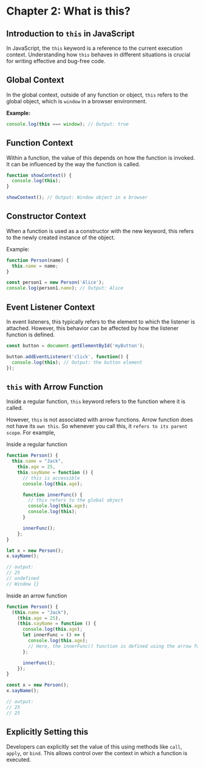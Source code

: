 # Chapter 2: What is this?

## Introduction to `this` in JavaScript
In JavaScript, the `this` keyword is a reference to the current execution context. Understanding how `this` behaves in different situations is crucial for writing effective and bug-free code.

## Global Context
In the global context, outside of any function or object, `this` refers to the global object, which is `window` in a browser environment.


**Example:**
```javascript
console.log(this === window); // Output: true
```
## Function Context
Within a function, the value of this depends on how the function is invoked. It can be influenced by the way the function is called.

```javascript
function showContext() {
  console.log(this);
}

showContext(); // Output: Window object in a browser
```
## Constructor Context
When a function is used as a constructor with the new keyword, this refers to the newly created instance of the object.

Example:

```javascript
function Person(name) {
  this.name = name;
}

const person1 = new Person('Alice');
console.log(person1.name); // Output: Alice

```

## Event Listener Context
In event listeners, this typically refers to the element to which the listener is attached. However, this behavior can be affected by how the listener function is defined.


```javascript
const button = document.getElementById('myButton');

button.addEventListener('click', function() {
  console.log(this); // Output: the button element
});
```


## `this` with Arrow Function

Inside a regular function, `this` keyword refers to the function where it is called.

However, `this` is not associated with arrow functions. Arrow function does not have its `own this`. So whenever you call this, it `refers to its parent scope`. For example,

Inside a regular function

```js
function Person() {
  this.name = "Jack",
    this.age = 25,
    this.sayName = function () {
      // this is accessible
      console.log(this.age);

      function innerFunc() {
        // this refers to the global object
        console.log(this.age);
        console.log(this);
      }

      innerFunc();
    };
}

let x = new Person();
x.sayName();

// output:
// 25
// undefined
// Window {}
```

Inside an arrow function

```js
function Person() {
  (this.name = "Jack"),
    (this.age = 25),
    (this.sayName = function () {
      console.log(this.age);
      let innerFunc = () => {
        console.log(this.age);
        // Here, the innerFunc() function is defined using the arrow function. And inside the arrow function, this refers to the parent's scope. Hence, this.age gives 25.
      };

      innerFunc();
    });
}

const x = new Person();
x.sayName();

// output:
// 25
// 25
```


## Explicitly Setting this
Developers can explicitly set the value of this using methods like `call`, `apply`, or `bind`. This allows control over the context in which a function is executed.

